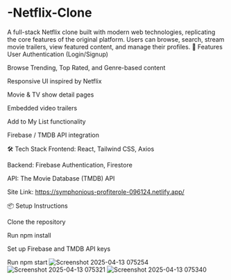 # -Netflix-Clone
A full-stack Netflix clone built with modern web technologies, replicating the core features of the original platform. Users can browse, search, stream movie trailers, view featured content, and manage their profiles.
🚀 Features
User Authentication (Login/Signup)

Browse Trending, Top Rated, and Genre-based content

Responsive UI inspired by Netflix

Movie & TV show detail pages

Embedded video trailers

Add to My List functionality

Firebase / TMDB API integration

🛠️ Tech Stack
Frontend: React, Tailwind CSS, Axios

Backend: Firebase Authentication, Firestore

API: The Movie Database (TMDB) API

Site Link: https://symphonious-profiterole-096124.netlify.app/

📦 Setup Instructions

Clone the repository

Run npm install

Set up Firebase and TMDB API keys

Run npm start
![Screenshot 2025-04-13 075254](https://github.com/user-attachments/assets/a5fe02b1-287c-478d-bd2e-11d09577ded6)
![Screenshot 2025-04-13 075321](https://github.com/user-attachments/assets/cf6a0c12-0df3-4740-ae28-803ca9a84c95)
![Screenshot 2025-04-13 075340](https://github.com/user-attachments/assets/d797805e-68d9-4343-87b2-2235cac98c0e)


